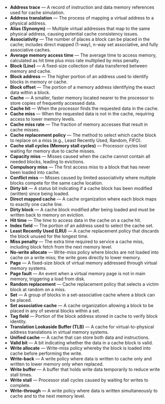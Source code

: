 - **Address trace** — A record of instruction and data memory references used for cache simulation.  
- **Address translation** — The process of mapping a virtual address to a physical address.  
- **Alias (Synonym)** — Multiple virtual addresses that map to the same physical address, causing potential cache consistency issues.  
- **Associativity** — The number of places a block can be placed in the cache; includes direct mapped (1-way), n-way set associative, and fully associative caches.  
- **Average memory access time** — The average time to access memory, calculated as hit time plus miss rate multiplied by miss penalty.  
- **Block (Line)** — A fixed-size collection of data transferred between memory and cache.  
- **Block address** — The higher portion of an address used to identify blocks in memory or cache.  
- **Block offset** — The portion of a memory address identifying the exact data within a block.  
- **Cache** — A smaller, faster memory located nearer to the processor to store copies of frequently accessed data.  
- **Cache hit** — When the processor finds the requested data in the cache.  
- **Cache miss** — When the requested data is not in the cache, requiring access to lower memory levels.  
- **Cache miss rate** — The fraction of memory accesses that result in cache misses.  
- **Cache replacement policy** — The method to select which cache block to replace on a miss (e.g., Least Recently Used, Random, FIFO).  
- **Cache stall cycles (Memory stall cycles)** — Processor cycles lost waiting for memory due to cache misses.  
- **Capacity miss** — Misses caused when the cache cannot contain all needed blocks, leading to evictions.  
- **Compulsory miss** — The first access miss to a block that has never been loaded into cache.  
- **Conflict miss** — Misses caused by limited associativity where multiple blocks compete for the same cache location.  
- **Dirty bit** — A status bit indicating if a cache block has been modified (written) since being loaded.  
- **Direct mapped cache** — A cache organization where each block maps to exactly one cache line.  
- **Dirty block** — A cache block modified after being loaded and must be written back to memory on eviction.  
- **Hit time** — The time to access data in the cache on a cache hit.  
- **Index field** — The portion of an address used to select the cache set.  
- **Least Recently Used (LRU)** — A cache replacement policy that discards the block unused for the longest time.  
- **Miss penalty** — The extra time required to service a cache miss, including block fetch from the next memory level.  
- **No-write allocate** — Write-miss policy where blocks are not loaded into cache on a write miss; the write goes directly to lower memory.  
- **Page** — A fixed-size block of virtual memory addressed through virtual memory systems.  
- **Page fault** — An event when a virtual memory page is not in main memory, triggering a load from disk.  
- **Random replacement** — Cache replacement policy that selects a victim block at random on a miss.  
- **Set** — A group of blocks in a set-associative cache where a block can be placed.  
- **Set associative cache** — A cache organization allowing a block to be placed in any of several blocks within a set.  
- **Tag field** — Portion of the block address stored in cache to verify block identity.  
- **Translation Lookaside Buffer (TLB)** — A cache for virtual-to-physical address translations in virtual memory systems.  
- **Unified cache** — A cache that can store both data and instructions.  
- **Valid bit** — A bit indicating whether the data in a cache block is valid.  
- **Write allocate** — Write-miss policy whereby the block is loaded into cache before performing the write.  
- **Write-back** — A write policy where data is written to cache only and written to lower memory only when replaced.  
- **Write buffer** — A buffer that holds write data temporarily to reduce write stall times.  
- **Write stall** — Processor stall cycles caused by waiting for writes to complete.  
- **Write-through** — A write policy where data is written simultaneously to cache and to the next memory level.
